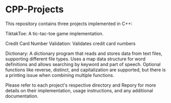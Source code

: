 ﻿# CPP-Projects

This repository contains three projects implemented in C++:

TiktakToe: A tic-tac-toe game implementation.

Credit Card Number Validation: Validates credit card numbers

Dictionary: A dictionary program that reads and stores data from text files, supporting different file types. Uses a map data structure for word definitions and allows searching by keyword and part of speech. Optional functions like reverse, distinct, and capitalization are supported, but there is a printing issue when combining multiple functions.

Please refer to each project's respective directory and Repory for more details on their implementation, usage instructions, and any additional documentation.
